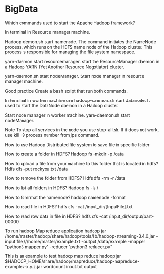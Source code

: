 # BigData

Which commands used to start the Apache Hadoop framework?

In terminal in Resource manager machine.

Hadoop-demon.sh start namenode.
The command initiates the NameNode process, which runs on the HDFS name node of the Hadoop cluster.
This process is responsible for managing the file system namespace.

yarn-daemon start resourcemanager.
start the ResourceManager daemon in a Hadoop YARN (Yet Another Resource Negotiator) cluster.

yarn-daemon.sh start nodeManager.
Start node manager in resource manager machine.

Good practice
Create a bash script that run both commands.

In terminal in worker machine use 
hadoop-daemon.sh start datanode.
It used to start the DataNode daemon in a Hadoop cluster.
 
Start node manager in worker machine.
 yarn-daemon.sh start nodeManager.

Note 
To stop all services in the node you use stop-all.sh.
If it does not work, use kill -9 process number from jps command.


How to use Hadoop Distributed file system to save file in specific folder

How to create a folder in HDFS?
Hadoop fs -mkdir -p /data

How to upload a file from your machine to this folder that is located in hdfs?
Hdfs dfs -put rockyou.txt /data

How to remove the folder from HDFS?
Hdfs dfs -rm -r /data

How to list all folders in HDFS?
Hadoop fs -ls /

How to fomrmat the namenode?
 hadoop namenode -format

How to read file in HDFS?
hdfs dfs -cat /input_dir/[InputFile].txt

How to read row data in file in HDFS?
hdfs dfs -cat /input_dir/output/part-00000


To run hadoop Map reduce application
hadoop jar /home/master/hadoop/share/hadoop/tools/lib/hadoop-streaming-3.4.0.jar -input file:///home/master/example.txt -output /data/example -mapper "python3 mapper.py" -reducer "python3 reducer.py"

This is an example to test hadoop map reduce
hadoop jar $HADOOP_HOME/share/hadoop/mapreduce/hadoop-mapreduce-examples-x.y.z.jar wordcount input.txt output
